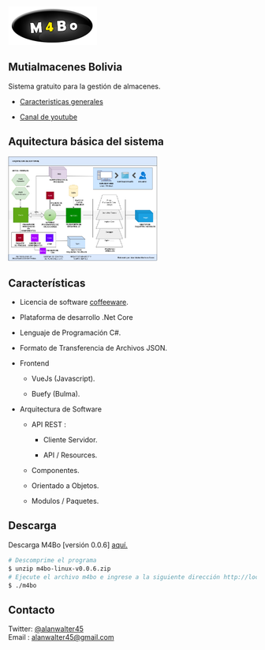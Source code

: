 <img src="./assets/logotipo.png">

## Mutialmacenes Bolivia

Sistema gratuito para la gestión de almacenes.

* <a href="https://alanwalter45.github.io/M4Bo" target="_blank">Caracteristicas generales</a>

* <a href="https://www.youtube.com/playlist?list=PLCGw6KEqh5zEhAPkQbcocWWxXfl_tbgD-" target="_blank">Canal de youtube</a>

## Aquitectura básica del sistema

<img id="img-arch" width="60%" src="./assets/arquitectura.png"
            alt="imagen de la arquitectura utilizada en el sistema.">

## Características

* Licencia de software <a href="./LICENSE.md">coffeeware</a>.

* Plataforma de desarrollo .Net Core

* Lenguaje de Programación C#.

* Formato de Transferencia de Archivos JSON.

* Frontend

    * VueJs (Javascript).

    * Buefy (Bulma).

* Arquitectura de Software

    * API REST :

        * Cliente Servidor.

        * API / Resources.

    * Componentes.

    * Orientado a Objetos.

    * Modulos / Paquetes.


## Descarga

Descarga M4Bo [versión 0.0.6] <a href="https://github.com/alanwalter45/M4Bo/releases/download/v0.0.6/m4bo-linux-v0.0.6.zip" download>aquí.</a> 


```bash
# Descomprime el programa
$ unzip m4bo-linux-v0.0.6.zip
# Ejecute el archivo m4bo e ingrese a la siguiente dirección http://localhost:5000
$ ./m4bo 
```

## Contacto
Twitter: <a href="https://twitter.com/alanwalter45" target="_blank">@alanwalter45</a>
<br>
Email : alanwalter45@gmail.com